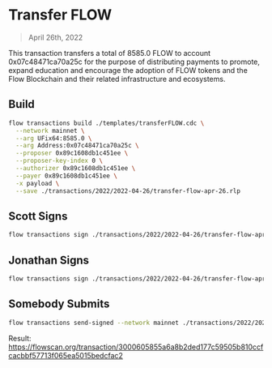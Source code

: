 # Transfer FLOW

> April 26th, 2022

This transaction transfers a total of 8585.0 FLOW to account 0x07c48471ca70a25c for the purpose of distributing payments to promote, expand education and encourage the adoption of FLOW tokens and the Flow Blockchain and their related infrastructure and ecosystems.

## Build

```sh
flow transactions build ./templates/transferFLOW.cdc \
  --network mainnet \
  --arg UFix64:8585.0 \
  --arg Address:0x07c48471ca70a25c \
  --proposer 0x89c1608db1c451ee \
  --proposer-key-index 0 \
  --authorizer 0x89c1608db1c451ee \
  --payer 0x89c1608db1c451ee \
  -x payload \
  --save ./transactions/2022/2022-04-26/transfer-flow-apr-26.rlp
```

## Scott Signs

```sh
flow transactions sign ./transactions/2022/2022-04-26/transfer-flow-apr-26.rlp --signer scott --filter payload --save ./transactions/2022/2022-04-26/transfer-flow-apr-26-sig-1.rlp
```

## Jonathan Signs

```sh
flow transactions sign ./transactions/2022/2022-04-26/transfer-flow-apr-26-sig-1.rlp --signer jonathan --filter payload --save ./transactions/2022/2022-04-26/transfer-flow-apr-26-sig-2.rlp
```

## Somebody Submits

```sh
flow transactions send-signed --network mainnet ./transactions/2022/2022-04-26/transfer-flow-apr-26-sig-2.rlp
```

Result: https://flowscan.org/transaction/3000605855a6a8b2ded177c59505b810ccfcacbbf57713f065ea5015bedcfac2
